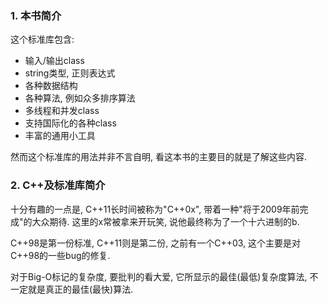 ### 1. 本书简介 ###

这个标准库包含:
- 输入/输出class
- string类型, 正则表达式
- 各种数据结构
- 各种算法, 例如众多排序算法
- 多线程和并发class
- 支持国际化的各种class
- 丰富的通用小工具

然而这个标准库的用法并非不言自明, 看这本书的主要目的就是了解这些内容.

### 2. C++及标准库简介 ###

十分有趣的一点是, C++11长时间被称为"C++0x", 带着一种"将于2009年前完成"的大众期待.
这里的x常被拿来开玩笑, 说他最终称为了一个十六进制的b.

C++98是第一份标准, C++11则是第二份, 之前有一个C++03, 这个主要是对C++98的一些bug的修复.

对于Big-O标记的复杂度, 要批判的看大爱, 它所显示的最佳(最低)复杂度算法, 不一定就是真正的最佳(最快)算法.

